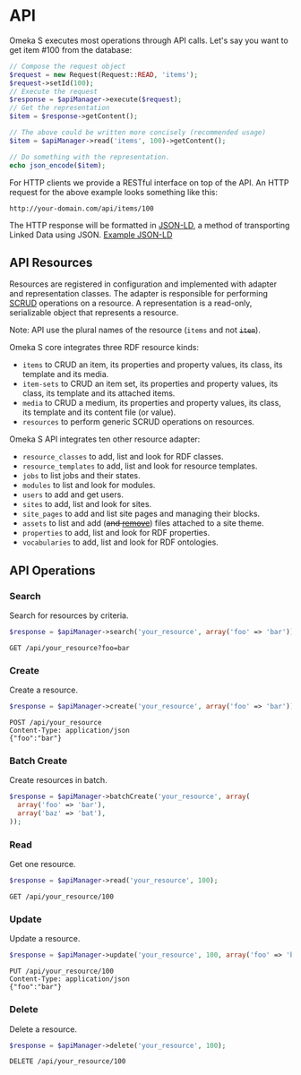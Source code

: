 # API

Omeka S executes most operations through API calls. Let's say you want to get item \#100 from the database:

```php
// Compose the request object
$request = new Request(Request::READ, 'items');
$request->setId(100);
// Execute the request
$response = $apiManager->execute($request);
// Get the representation
$item = $response->getContent();

// The above could be written more concisely (recommended usage)
$item = $apiManager->read('items', 100)->getContent();

// Do something with the representation.
echo json_encode($item);
```

For HTTP clients we provide a RESTful interface on top of the API. An HTTP request for the above example looks something like this:

```
http://your-domain.com/api/items/100
```

The HTTP response will be formatted in [JSON-LD](http://json-ld.org/), a method of transporting Linked Data using JSON. [Example JSON-LD](../reference/json_ld.md)

## API Resources

Resources are registered in configuration and implemented with adapter and representation classes. The adapter is responsible for performing [SCRUD](http://en.wikipedia.org/wiki/Create,_read,_update_and_delete) operations on a resource. A representation is a read-only, serializable object that represents a resource.

Note: API use the plural names of the resource (`items` and not ~~`item`~~).

Omeka S core integrates three RDF resource kinds:
* `items` to CRUD an item, its properties and property values, its class, its template and its media.
* `item-sets` to CRUD an item set, its properties and property values, its class, its template and its attached items.
* `media` to CRUD a medium, its properties and property values, its class, its template and its content file (or value).
* `resources` to perform generic SCRUD operations on resources.

Omeka S API integrates ten other resource adapter:
* `resource_classes` to add, list and look for RDF classes.
* `resource_templates` to add, list and look for resource templates.
* `jobs` to list jobs and their states.
* `modules` to list and look for modules.
* `users` to add and get users.
* `sites` to add, list and look for sites.
* `site_pages` to add and list site pages and managing their blocks.
* `assets` to list and add (~~and [remove](https://github.com/omeka/omeka-s/issues/937)~~) files attached to a site theme.
* `properties` to add, list and look for RDF properties.
* `vocabularies` to add, list and look for RDF ontologies.

## API Operations

### Search

Search for resources by criteria.

```php
$response = $apiManager->search('your_resource', array('foo' => 'bar'));
```

```
GET /api/your_resource?foo=bar
```

### Create

Create a resource.

```php
$response = $apiManager->create('your_resource', array('foo' => 'bar'));
```

```
POST /api/your_resource
Content-Type: application/json
{"foo":"bar"}
```

### Batch Create

Create resources in batch.

```php
$response = $apiManager->batchCreate('your_resource', array(
  array('foo' => 'bar'),
  array('baz' => 'bat'),
));
```

### Read

Get one resource.

```php
$response = $apiManager->read('your_resource', 100);
```

```
GET /api/your_resource/100
```

### Update

Update a resource.

```php
$response = $apiManager->update('your_resource', 100, array('foo' => 'bar'));
```

```
PUT /api/your_resource/100
Content-Type: application/json
{"foo":"bar"}
```

### Delete

Delete a resource.

```php
$response = $apiManager->delete('your_resource', 100);
```

```
DELETE /api/your_resource/100
```
